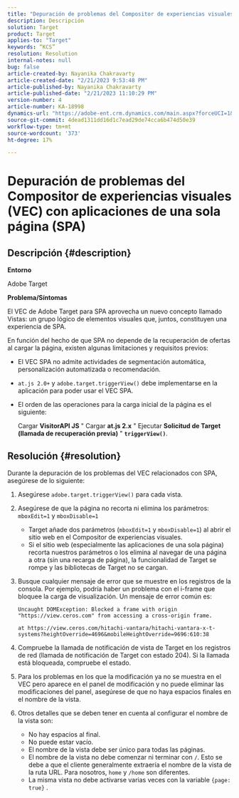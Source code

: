 ```yaml
---
title: "Depuración de problemas del Compositor de experiencias visuales (VEC) con aplicaciones de una sola página (SPA)"
description: Descripción
solution: Target
product: Target
applies-to: "Target"
keywords: “KCS”
resolution: Resolution
internal-notes: null
bug: false
article-created-by: Nayanika Chakravarty
article-created-date: "2/21/2023 9:53:48 PM"
article-published-by: Nayanika Chakravarty
article-published-date: "2/21/2023 11:10:29 PM"
version-number: 4
article-number: KA-18998
dynamics-url: "https://adobe-ent.crm.dynamics.com/main.aspx?forceUCI=1&pagetype=entityrecord&etn=knowledgearticle&id=3a0a8733-32b2-ed11-83fe-6045bd006704"
source-git-commit: 4dead1311dd16d1c7ead29de74cca6b474d50e39
workflow-type: tm+mt
source-wordcount: '373'
ht-degree: 17%

---
```


# Depuración de problemas del Compositor de experiencias visuales (VEC) con aplicaciones de una sola página (SPA)

## Descripción {#description}


<b>Entorno</b>

Adobe Target

<b>Problema/Síntomas</b>

El VEC de Adobe Target para SPA aprovecha un nuevo concepto llamado Vistas: un grupo lógico de elementos visuales que, juntos, constituyen una experiencia de SPA.

En función del hecho de que SPA no depende de la recuperación de ofertas al cargar la página, existen algunas limitaciones y requisitos previos:

- El VEC SPA no admite actividades de segmentación automática, personalización automatizada o recomendación.
- `at.js 2.0+` y `adobe.target.triggerView()` debe implementarse en la aplicación para poder usar el VEC SPA.
- El orden de las operaciones para la carga inicial de la página es el siguiente:



   Cargar <b>VisitorAPI JS</b> &quot; Cargar <b>at.js 2.x</b> &quot; Ejecutar <b>Solicitud de Target (llamada de recuperación previa)</b> &quot; <b>`triggerView()`</b>.



## Resolución {#resolution}


Durante la depuración de los problemas del VEC relacionados con SPA, asegúrese de lo siguiente:

1. Asegúrese `adobe.target.triggerView()` para cada vista.
2. Asegúrese de que la página no recorta ni elimina los parámetros: `mboxEdit=1` y `mboxDisable=1`

   - Target añade dos parámetros (`mboxEdit=1` y `mboxDisable=1`) al abrir el sitio web en el Compositor de experiencias visuales.
   - Si el sitio web (especialmente las aplicaciones de una sola página) recorta nuestros parámetros o los elimina al navegar de una página a otra (sin una recarga de página), la funcionalidad de Target se rompe y las bibliotecas de Target no se cargan.
3. Busque cualquier mensaje de error que se muestre en los registros de la consola. Por ejemplo, podría haber un problema con el i-frame que bloquee la carga de visualización. Un mensaje de error común es:<br>

   ```
   Uncaught DOMException: Blocked a frame with origin "https://view.ceros.com" from accessing a cross-origin frame.
   
   at https://view.ceros.com/hitachi-vantara/hitachi-vantara-x-t-systems?heightOverride=4696&mobileHeightOverride=9696:610:38
   ```
4. Compruebe la llamada de notificación de vista de Target en los registros de red (llamada de notificación de Target con estado 204). Si la llamada está bloqueada, compruebe el estado.
5. Para los problemas en los que la modificación ya no se muestra en el VEC pero aparece en el panel de modificación y no puede eliminar las modificaciones del panel, asegúrese de que no haya espacios finales en el nombre de la vista.
6. Otros detalles que se deben tener en cuenta al configurar el nombre de la vista son:
   - No hay espacios al final.
   - No puede estar vacío.
   - El nombre de la vista debe ser único para todas las páginas.
   - El nombre de la vista no debe comenzar ni terminar con `/`. Esto se debe a que el cliente generalmente extraería el nombre de la vista de la ruta URL. Para nosotros, `home` y `/home` son diferentes.
   - La misma vista no debe activarse varias veces con la variable `{page: true}` .


